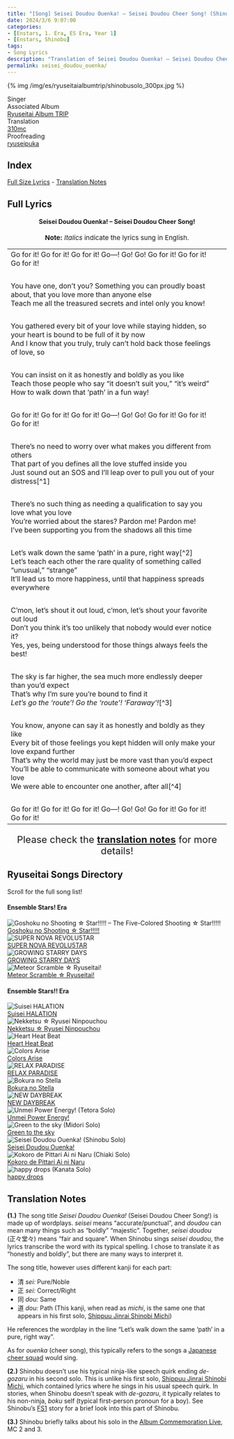 ```yaml
---
title: "[Song] Seisei Doudou Ouenka! – Seisei Doudou Cheer Song! (Shinobu Solo)"
date: 2024/3/6 9:07:00
categories:
- [Enstars, 1. Era, ES Era, Year 1]
- [Enstars, Shinobu]
tags:
- Song Lyrics
description: "Translation of Seisei Doudou Ouenka! – Seisei Doudou Cheer Song! (Shinobu Solo) Song Lyrics by 310mc. Sung by Shinobu from the Shinobu Album TRIP."
permalink: seisei_doudou_ouenka/
---
```


{% img /img/es/ryuseitaialbumtrip/shinobusolo_300px.jpg %}

<div class="three-wrapper" style="--storyColor:#5ac189;--storyColor-rgb:90,193,137;--storyColor-h:147.4;--storyColor-s:45.4%;--storyColor-l:55.5%;">
    <div class="info-area">
        <div class="info">
            <div class="info-item characters">
                <div class="label">
                    Singer
                </div>
                <div class="value">
                <a href="/categories/Enstars/Shinobu" character="Shinobu"></a>
                </div>
            </div>
            <div class="info-item one">
                <div class="label">
                    Associated Album
                </div>
                <div class="value">
                    <a href="/ryuseitai_album_trip">Ryuseitai Album TRIP</a>
                </div>
            </div>
            <div class="info-item two">
                <div class="label">
                    Translation
                </div>
                <div class="value">
                    <a href="/about">310mc</a>
                </div>
            </div>
            <div class="info-item three">
                <div class="label">
                   Proofreading
                </div>
                <div class="value">
                    <a href="https://ryuseipuka.notion.site/proofed-by-ryuseipuka-020757643ea94baabea5e7d21f325a8b" target="_blank">ryuseipuka</a>
                </div>
            </div>
        </div>
    </div>
</div>

<!-- more -->

## Index
<a href="#Full-Lyrics">Full Size Lyrics</a> - <a href="#Translation-Notes">Translation Notes</a></p>

## Full Lyrics

<h4 style="text-align:center;">Seisei Doudou Ouenka! – Seisei Doudou Cheer Song!</h4>

<p style="text-align:center;font-size:15px;"><b>Note:</b> <em>Italics</em> indicate the lyrics sung in English.</p>

<table class="lyrics solo">
  <tr>
    <td>
      Go for it! Go for it! Go for it! Go—! Go! Go! Go for it! Go for it! Go for it!
    </td>
  </tr>
  <tr>
    <td><br></td>
    <td><br></td>
  </tr>
  <tr>
    <td>
      You have one, don’t you? Something you can proudly boast about, that you love more than anyone else
      <br>
      Teach me all the treasured secrets and intel only you know!
    </td>
  </tr>
  <tr>
    <td><br></td>
    <td><br></td>
  </tr>
  <tr>
    <td>
      You gathered every bit of your love while staying hidden, so your heart is bound to be full of it by now
      <br>
      And I know that you truly, truly can’t hold back those feelings of love, so
    </td>
  </tr>
  <tr>
    <td><br></td>
    <td><br></td>
  </tr>
  <tr>
    <td>
      You can insist on it as honestly and boldly as you like
      <br>
      Teach those people who say “it doesn’t suit you,” “it’s weird”
      <br>
      How to walk down that ‘path’ in a fun way!
    </td>
  </tr>
  <tr>
    <td><br></td>
    <td><br></td>
  </tr>
  <tr>
    <td>
      Go for it! Go for it! Go for it! Go—! Go! Go! Go for it! Go for it! Go for it!
    </td>
  </tr>
  <tr>
    <td><br></td>
    <td><br></td>
  </tr>
  <tr>
    <td>
      There’s no need to worry over what makes you different from others
      <br>
      That part of you defines all the love stuffed inside you
      <br>
      Just sound out an SOS and I’ll leap over to pull you out of your distress[^1]
    </td>
  </tr>
  <tr>
    <td><br></td>
    <td><br></td>
  </tr>
   <tr>
    <td>
      There’s no such thing as needing a qualification to say you love what you love
      <br>
      You’re worried about the stares? Pardon me! Pardon me!
      <br>
      I’ve been supporting you from the shadows all this time
    </td>
  </tr>
  <tr>
    <td><br></td>
    <td><br></td>
  </tr>
   <tr>
    <td>
      Let’s walk down the same ‘path’ in a pure, right way[^2]
      <br>
      Let’s teach each other the rare quality of something called “unusual,” “strange”
      <br>
      It’ll lead us to more happiness, until that happiness spreads everywhere
    </td>
  </tr>
  <tr>
    <td><br></td>
    <td><br></td>
  </tr>
   <tr>
    <td>
      C’mon, let’s shout it out loud, c’mon, let’s shout your favorite out loud
      <br>
      Don’t you think it’s too unlikely that nobody would ever notice it?
      <br>
      Yes, yes, being understood for those things always feels the best!
    </td>
  </tr>
  <tr>
    <td><br></td>
    <td><br></td>
  </tr>
   <tr>
    <td>
      The sky is far higher, the sea much more endlessly deeper than you’d expect
      <br>
      That’s why I’m sure you’re bound to find it
      <br>
      <em>Let’s go the ‘route’! Go the ‘route’! ‘Faraway’!</em>[^3]
    </td>
  </tr>
  <tr>
    <td><br></td>
    <td><br></td>
  </tr>
   <tr>
    <td>
      You know, anyone can say it as honestly and boldly as they like
      <br>
      Every bit of those feelings you kept hidden will only make your love expand further
      <br>
      That’s why the world may just be more vast than you’d expect
      <br>
      You’ll be able to communicate with someone about what you love
      <br>
      We were able to encounter one another, after all[^4]
    </td>
  </tr>
  <tr>
    <td><br></td>
    <td><br></td>
  </tr>
   <tr>
    <td>
      Go for it! Go for it! Go for it! Go—! Go! Go! Go for it! Go for it! Go for it!
    </td>
  </tr>
</table>

<p style="text-align:center;font-size:22px;">Please check the <a href="#Translation-Notes"><b>translation notes</b></a> for more details!</p>

## Ryuseitai Songs Directory

<article class="storybox">
  <div class="storytext">Scroll for the full song list!</div>
  <h4 class="storyheader">Ensemble Stars! Era</h4>
  <div class="stories">
      <div class="story">
          <div class="thumbimage">
              <img
                  src="/img/es/songs/ryuseitaiunitsong2ndcd_300px.jpg"
                  alt="Goshoku no Shooting ☆ Star!!!!! – The Five-Colored Shooting ☆ Star!!!!!"
              />
          </div>
          <a href="/goshoku_no_shooting_star" class="storyName" target="_blank">
              <span>Goshoku no Shooting ☆ Star!!!!!</span>
              <span class="read"></span>
          </a>
      </div>
      <div class="story">
          <div class="thumbimage">
              <img
                  src="/img/es/songs/ryuseitaiunitsong3rdcd_300px.jpg"
                  alt="SUPER NOVA REVOLU5TAR"
              />
          </div>
          <a href="/SUPER_NOVA_REVOLU5TAR" class="storyName" target="_blank">
              <span>SUPER NOVA REVOLU5TAR</span>
              <span class="read"></span>
          </a>
      </div>
      <div class="story">
          <div class="thumbimage">
              <img
                  src="/img/es/songs/ryuseitaiunitsong3rdcd_300px.jpg"
                  alt="GROWING STARRY DAYS"
              />
          </div>
          <a href="/GROWING_STARRY_DAYS" class="storyName" target="_blank">
              <span>GROWING STARRY DAYS</span>
              <span class="read"></span>
          </a>
      </div>
      <div class="story">
          <div class="thumbimage">
              <img
                  src="/img/es/songs/ryuseitaiswitchanimeed.jpg"
                  alt="Meteor Scramble ☆ Ryuseitai!"
              />
          </div>
          <a href="/meteor_scramble_ryuseitai" class="storyName" target="_blank">
              <span>Meteor Scramble ☆ Ryuseitai!</span>
              <span class="read"></span>
          </a>
      </div>
  </div>
  <h4 class="storyheader">Ensemble Stars!! Era</h4>
  <div class="stories">
    <div class="story">
        <div class="thumbimage">
            <img
                src="/img/es/songs/suiseihalation_300px.jpg"
                alt="Suisei HALATION"
            />
        </div>
        <a href="/suisei_HALATION" class="storyName" target="_blank">
            <span>Suisei HALATION</span>
            <span class="read"></span>
        </a>
    </div>
    <div class="story">
        <div class="thumbimage">
            <img
                src="/img/es/songs/nekketsuryuseininpouchou_300px.jpg"
                alt="Nekketsu ☆ Ryusei Ninpouchou"
            />
        </div>
        <a href="/nekketsu_ryusei_ninpouchou" class="storyName" target="_blank">
            <span>Nekketsu ☆ Ryusei Ninpouchou</span>
            <span class="read"></span>
        </a>
    </div>
    <div class="story">
        <div class="thumbimage">
            <img
                src="/img/es/songs/heartheatbeat_300px.jpg"
                alt="Heart Heat Beat"
            />
        </div>
        <a href="/heart_heat_beat" class="storyName" target="_blank">
            <span>Heart Heat Beat</span>
            <span class="read"></span>
        </a>
    </div>
    <div class="story">
        <div class="thumbimage">
            <img
                src="/img/es/songs/colorsarise_300px.jpg"
                alt="Colors Arise"
            />
        </div>
        <a href="/colors_arise" class="storyName" target="_blank">
            <span>Colors Arise</span>
            <span class="read"></span>
        </a>
    </div>
    <div class="story">
        <div class="thumbimage">
            <img
                src="/img/es/songs/relaxparadise_300px.jpg"
                alt="RELAX PARADISE"
            />
        </div>
        <a href="/RELAX_PARADISE" class="storyName" target="_blank">
            <span>RELAX PARADISE</span>
            <span class="read"></span>
        </a>
    </div>
    <div class="story">
        <div class="thumbimage">
            <img
                src="/img/es/songs/bokuranostella_300px.jpg"
                alt="Bokura no Stella"
            />
        </div>
        <a href="/bokura_no_stella" class="storyName" target="_blank">
            <span>Bokura no Stella</span>
            <span class="read"></span>
        </a>
    </div>
    <div class="story">
        <div class="thumbimage">
            <img
                src="/img/es/ryuseitaialbumtrip/ryuseitaialbumtrip_300px.jpg"
                alt="NEW DAYBREAK"
            />
        </div>
        <a href="/NEW_DAYBREAK" class="storyName" target="_blank">
            <span>NEW DAYBREAK</span>
            <span class="read"></span>
        </a>
    </div>
    <div class="story">
        <div class="thumbimage">
            <img
                src="/img/es/ryuseitaialbumtrip/tetorasolo_300px.jpg"
                alt="Unmei Power Energy! (Tetora Solo)"
            />
        </div>
        <a href="/unmei_power_energy" class="storyName" target="_blank">
            <span>Unmei Power Energy!</span>
            <span class="read"></span>
        </a>
    </div>
    <div class="story">
        <div class="thumbimage">
            <img
                src="/img/es/ryuseitaialbumtrip/midorisolo_300px.jpg"
                alt="Green to the sky (Midori Solo)"
            />
        </div>
        <a href="/green_to_the_sky" class="storyName" target="_blank">
            <span>Green to the sky</span>
            <span class="read"></span>
        </a>
    </div>
    <div class="story">
        <div class="thumbimage">
            <img
                src="/img/es/ryuseitaialbumtrip/shinobusolo_300px.jpg"
                alt="Seisei Doudou Ouenka! (Shinobu Solo)"
            />
        </div>
        <a href="/seisei_doudou_ouenka" class="storyName" target="_blank">
            <span>Seisei Doudou Ouenka!</span>
            <span class="read"></span>
        </a>
    </div>
    <div class="story">
        <div class="thumbimage">
            <img
                src="/img/es/ryuseitaialbumtrip/chiakisolo_300px.jpg"
                alt="Kokoro de Pittari Ai ni Naru (Chiaki Solo)"
            />
        </div>
        <a href="/kokoro_de_pittari_ai_ni_naru" class="storyName" target="_blank">
            <span>Kokoro de Pittari Ai ni Naru</span>
            <span class="read"></span>
        </a>
    </div>
    <div class="story">
        <div class="thumbimage">
            <img
                src="/img/es/ryuseitaialbumtrip/kanatasolo_300px.jpg"
                alt="happy drops (Kanata Solo)"
            />
        </div>
        <a href="/happy_drops" class="storyName" target="_blank">
            <span>happy drops</span>
            <span class="read"></span>
        </a>
    </div>
  </div>
</article>

<div class="navigation2">
  <a target="_blank" href="/translations/#Index" class="home-button" title="Translations Masterlist"><i class="fa fa-home"></i></a>
  <a target="_blank" href="/ryuseitai_album_trip" title="Index"><i class="fa fa-star"></i></a>
  <a href="#top" class="top-arrow" title="Back to Top"><i class="fa fa-arrow-up"></i></a>
</div>

## Translation Notes

<b>(1.)</b> The song title <em>Seisei Doudou Ouenka!</em> (Seisei Doudou Cheer Song!) is made up of wordplays. <em>seisei</em> means “accurate/punctual”, and <em>doudou</em> can mean many things such as “boldly” “majestic”. Together, <em>seisei doudou</em> (正々堂々) means “fair and square”. When Shinobu sings <em>seisei doudou</em>, the lyrics transcribe the word with its typical spelling. I chose to translate it as “honestly and boldly”, but there are many ways to interpret it.

The song title, however uses different kanji for each part:

- 清 <em>sei:</em> Pure/Noble
- 正 <em>sei:</em> Correct/Right
- 同 <em>dou:</em> Same
- 道 <em>dou:</em> Path (This kanji, when read as <em>michi</em>, is the same one that appears in his first solo, <a href="https://ensemble-stars.fandom.com/wiki/Shippuu_Jinrai_Shinobi_Michi_(Lyrics)" target="_blank">Shippuu Jinrai Shinobi Michi</a>)

He references the wordplay in the line “Let’s walk down the same ‘path’ in a pure, right way”.

As for <em>ouenka</em> (cheer song), this typically refers to the songs a <a href="https://en.wikipedia.org/wiki/%C5%8Cendan" target="_blank">Japanese cheer squad</a> would sing.

<b>(2.)</b> Shinobu doesn’t use his typical ninja-like speech quirk ending <em>de-gozaru</em> in his second solo. This is unlike his first solo, <a href="https://ensemble-stars.fandom.com/wiki/Shippuu_Jinrai_Shinobi_Michi_(Lyrics)" target="_blank">Shippuu Jinrai Shinobi Michi</a>, which contained lyrics where he sings in his usual speech quirk. In stories, when Shinobu doesn’t speak with <em>de-gozaru</em>, it typically relates to his non-ninja, <em>boku</em> self (typical first-person pronoun for a boy). See Shinobu’s <a href="/dear_me_before_i_became_a_ninja" target="_blank">FS1</a> story for a brief look into this part of Shinobu.

<b>(3.)</b> Shinobu briefly talks about his solo in the <a href="/ryuseitai_album_trip/#MC-2" target="_blank">Album Commemoration Live</a>, MC 2 and 3.

[^1]: Originally, Shinobu rhymes “SOS” with “oh-hisse” (pronounced oh-es), the French version of “heave-ho”. I decided to make it rhyme with “distress” in my translation. Thank you <a href="https://twitter.com/yoroshikilled" target="_blank">Peace</a> for the localization!
[^2]: This line references his song title, “Seisei Doudou”. Please check the <a href="#Translation-Notes">translation notes</a> for more information!
[^3]: These English lyrics sound as if Shinobu is saying “gozaru” when singing!
[^4]: Shinobu uses the first-person pronoun <em>bokura</em>. This is unlike his first solo, where he only uses the ninja-like first-person pronoun <em>sessha</em>. Please check the <a href="#Translation-Notes">translation notes</a> for more information!